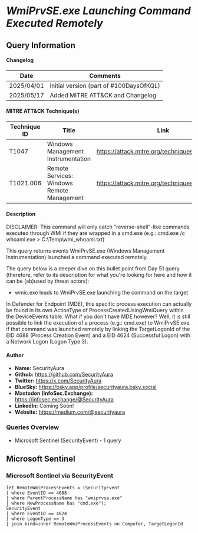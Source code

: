 # *WmiPrvSE.exe Launching Command Executed Remotely*

## Query Information

#### Changelog

| Date | Comments |
|---|---|
| 2025/04/01 | Initial version (part of #100DaysOfKQL) |
| 2025/05/17 | Added MITRE ATT&CK and Changelog |

#### MITRE ATT&CK Technique(s)

| Technique ID | Title    | Link    |
| ---  | --- | --- |
| T1047 | Windows Management Instrumentation | https://attack.mitre.org/techniques/T1047/ |
| T1021.006 | Remote Services: Windows Remote Management | https://attack.mitre.org/techniques/T1021/006/ |

#### Description

DISCLAIMER: This command will only catch "reverse-shell"-like commands executed through WMI if they are wrapped in a cmd.exe (e.g.: cmd.exe /c whoami.exe > C:\Temp\wmi_whoami.txt)

This query returns events WmiPrvSE.exe (Windows Management Instrumentation) launched a command executed remotely.

The query below is a deeper dive on this bullet point from Day 51 query (therefore, refer to its description for what you're looking for here and how it can be (ab)used by threat actors):

- wmic.exe leads to WmiPrvSE.exe launching the command on the target

In Defender for Endpoint (MDE), this specific process execution can actually be found in its own ActionType of ProcessCreatedUsingWmiQuery within the DeviceEvents table. What if you don't have MDE however? Well, it is still possible to link the execution of a process (e.g.: cmd.exe) to WmiPrvSE.exe if that command was launched remotely by linking the TargetLogonId of the EID 4688 (Process Creation Event) and a EID 4624 (Successful Logon) with a Network Logon (Logon Type 3).

#### Author <Optional>
- **Name:** SecurityAura
- **Github:** https://github.com/SecurityAura
- **Twitter:** https://x.com/SecurityAura
- **BlueSky:** https://bsky.app/profile/securityaura.bsky.social
- **Mastodon (InfoSec.Exchange):** https://infosec.exchange/@SecurityAura
- **LinkedIn:** Coming Soon!
- **Website:** https://medium.com/@securityaura

### Queries Overview ###

- Microsoft Sentinel (SecurityEvent) - 1 query

## Microsoft Sentinel ##
### Microsoft Sentinel via SecurityEvent ###
```KQL
let RemoteWmiProcessEvents = (SecurityEvent
| where EventID == 4688
| where ParentProcessName has "wmiprvse.exe"
| where NewProcessName has "cmd.exe");
SecurityEvent
| where EventID == 4624
| where LogonType == 3
| join kind=inner RemoteWmiProcessEvents on Computer, TargetLogonId
```
